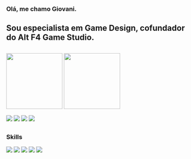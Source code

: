 ### Olá, me chamo Giovani.
## Sou especialista em Game Design, cofundador do Alt F4 Game Studio.
##

<img height='150em' src='https://github-readme-stats.vercel.app/api?username=jiloporti&show_icons=true&theme=onedark'></img>
<img height='150em' src='https://github-readme-stats.vercel.app/api/top-langs/?username=jiloporti&layout=compact&theme=onedark'></img>

<a href='https://jiloporti.itch.io' target='_blank'><img src='https://img.shields.io/badge/Itch.io-FA5C5C?style=for-the-badge&logo=itchdotio&logoColor=white'></img></a>
<a href='https://www.linkedin.com/in/giovanilourenco/' target='_blank'><img src='https://img.shields.io/badge/LinkedIn-0077B5?style=for-the-badge&logo=linkedin&logoColor=white'></img></a>
<a href='mailto:giovanilou@gmail.com' target='_blank'><img src='https://img.shields.io/badge/Gmail-D14836?style=for-the-badge&logo=gmail&logoColor=white'></img></a>
<a href='https://www.instagram.com/giovaniporti/'><img src='https://img.shields.io/badge/Instagram-E4405F?style=for-the-badge&logo=instagram&logoColor=white'></img></a>
##
### Skills

<img src='https://img.shields.io/badge/HTML5-E34F26?style=for-the-badge&logo=html5&logoColor=white'></img>
<img src='https://img.shields.io/badge/CSS3-1572B6?style=for-the-badge&logo=css3&logoColor=white'></img>
<img src='https://img.shields.io/badge/JavaScript-F7DF1E?style=for-the-badge&logo=javascript&logoColor=black'></img>
<img src='https://img.shields.io/badge/Unity-100000?style=for-the-badge&logo=unity&logoColor=white'></img>
<img src='https://img.shields.io/badge/Adobe%20Photoshop-31A8FF?style=for-the-badge&logo=Adobe%20Photoshop&logoColor=black'></img>
<!--
**jiloporti/jiloporti** is a ✨ _special_ ✨ repository because its `README.md` (this file) appears on your GitHub profile.

Here are some ideas to get you started:

- 🔭 I’m currently working on ...
- 🌱 I’m currently learning ...
- 👯 I’m looking to collaborate on ...
- 🤔 I’m looking for help with ...
- 💬 Ask me about ...
- 📫 How to reach me: ...
- 😄 Pronouns: ...
- ⚡ Fun fact: ...
-->

